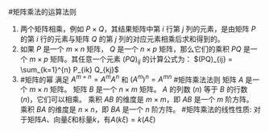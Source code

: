#矩阵乘法的运算法则
1. 两个矩阵相乘，例如 $P \times Q$，其结果矩阵中第 $i$ 行第 $j$ 列的元素，是由矩阵 $P$ 的第 $i$ 行的元素与矩阵 $Q$ 的第 $j$ 列的对应元素相乘后求和得到的。
2. 如果 $P$ 是一个 $m \times n$ 矩阵， $Q$ 是一个 $n \times p$ 矩阵，那么它们的乘积 $PQ$ 是一个 $m \times p$ 矩阵。其任意一个元素 $(PQ)_{ij}$ 的计算公式为：
	$(PQ)_{ij} = \sum_{k=1}^{n} P_{ik} Q_{kj}$
3. #矩阵的幂 满足 $A^{m+n} = A^m A^n$ 和 $(A^m)^n = A^{mn}$ 
 #矩阵乘法法则
	 矩阵 $A$ 是一个 $m \times n$ 矩阵。
	矩阵 $B$ 是一个 $n \times m$ 矩阵。
	 $A$ 的列数 ($n$) 等于 $B$ 的行数 ($n$)，它们可以相乘。
	 乘积 $AB$ 的维度是 $m \times m$，即 $AB$ 是一个 $m$ 阶方阵。
	 乘积 $BA$ 的维度是 $n \times n$，即 $BA$ 是一个 $n$ 阶方阵。
#矩阵乘法的线性性质: 对于矩阵$A$、向量$\xi$和标量$k$，有$A(k\xi) = k(A\xi)$